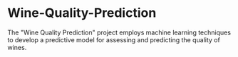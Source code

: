 # Wine-Quality-Prediction
The "Wine Quality Prediction" project employs machine learning techniques to develop a  predictive model for assessing and predicting the quality of wines.
